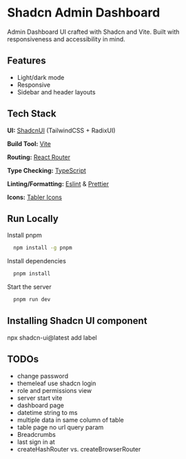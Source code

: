 # Shadcn Admin Dashboard

Admin Dashboard UI crafted with Shadcn and Vite. Built with responsiveness and accessibility in mind.


## Features

- Light/dark mode
- Responsive
- Sidebar and header layouts

## Tech Stack

**UI:** [ShadcnUI](https://ui.shadcn.com) (TailwindCSS + RadixUI)

**Build Tool:** [Vite](https://vitejs.dev/)

**Routing:** [React Router](https://reactrouter.com/en/main)

**Type Checking:** [TypeScript](https://www.typescriptlang.org/)

**Linting/Formatting:** [Eslint](https://eslint.org/) & [Prettier](https://prettier.io/)

**Icons:** [Tabler Icons](https://tabler.io/icons)

## Run Locally

Install pnpm

```bash
  npm install -g pnpm
```

Install dependencies

```bash
  pnpm install
```

Start the server

```bash
  pnpm run dev
```

## Installing Shadcn UI component
npx shadcn-ui@latest add label

## TODOs
- change password
- themeleaf use shadcn login
- role and permissions view
- server start vite
- dashboard page
- datetime string to ms
- multiple data in same column of table
- table page no url query param
- Breadcrumbs
- last sign in at
- createHashRouter vs. createBrowserRouter





